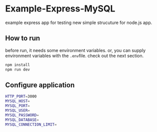 # Example-Express-MySQL
example express app for testing new simple strucuture for node.js app.

## How to run
before run, it needs some environment variables. or, you can supply environment variables with the `.env`file. check out the next section.
```bash
npm install 
npm run dev
```

## Configure application
```bash
HTTP_PORT=3000
MYSQL_HOST=
MYSQL_PORT=
MYSQL_USER=
MYSQL_PASSWORD=
MYSQL_DATABASE=
MYSQL_CONNECTION_LIMIT=
```